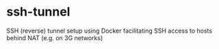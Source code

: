# ssh-tunnel
SSH (reverse) tunnel setup using Docker facilitating SSH access to hosts behind NAT (e.g. on 3G networks)
